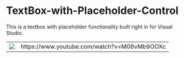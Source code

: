 # TextBox-with-Placeholder-Control
This is a textbox with placeholder functionality built right in for Visual Studio.
<br>
<table>
  <tr>
    <td>
<img src="https://cdn.discordapp.com/attachments/471276705936310272/660110824320401408/textbox_withplaceholder.gif">
    </td>
    <td>
      https://www.youtube.com/watch?v=M06vMb9OOXc
    </td>
  </tr>
  </table>
